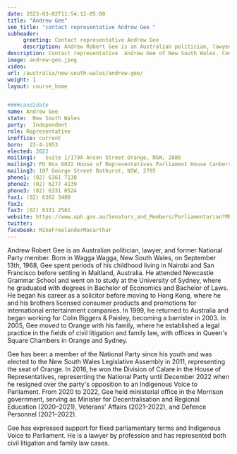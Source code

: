 ```yaml
---
date: 2023-03-02T11:54:12-05:00
title: "Andrew Gee"
seo_title: "contact representative Andrew Gee "
subheader:
     greeting: Contact representative Andrew Gee
     description: Andrew Robert Gee is an Australian politician, lawyer, and former National Party member.
description: Contact representative  Andrew Gee of New South Wales. Contact information for  Andrew Gee includes email address, phone number, and mailing address.
image: andrew-gee.jpeg
video:
url: /australia/new-south-wales/andrew-gee/
weight: 1
layout: course_home


####candidate
name: Andrew Gee
state:	New South Wales
party:	Independent
role: Representative
inoffice: current
born:  23-4-1953
elected: 2022
mailing1:	Suite 1/179A Anson Street Orange, NSW, 2800
mailing2: PO Box 6022 House of Representatives Parliament House Canberra ACT 2600
mailing3: 107 George Street Bathurst, NSW, 2795
phone1: (02) 6361 7138
phone2: (02) 6277 4139
phone3: (02) 6331 0524
fax1: (02) 6362 3480
fax2:
fax3: (02) 6331 2561
website: https://www.aph.gov.au/Senators_and_Members/Parliamentarian?MPID=265979
twitter:
facebook: MikeFreelanderMacarthur
---
```


Andrew Robert Gee is an Australian politician, lawyer, and former National Party member. Born in Wagga Wagga, New South Wales, on September 13th, 1968, Gee spent periods of his childhood living in Nairobi and San Francisco before settling in Maitland, Australia. He attended Newcastle Grammar School and went on to study at the University of Sydney, where he graduated with degrees in Bachelor of Economics and Bachelor of Laws. He began his career as a solicitor before moving to Hong Kong, where he and his brothers licensed consumer products and promotions for international entertainment companies. In 1999, he returned to Australia and began working for Colin Biggers & Paisley, becoming a barrister in 2003. In 2005, Gee moved to Orange with his family, where he established a legal practice in the fields of civil litigation and family law, with offices in Queen's Square Chambers in Orange and Sydney.

Gee has been a member of the National Party since his youth and was elected to the New South Wales Legislative Assembly in 2011, representing the seat of Orange. In 2016, he won the Division of Calare in the House of Representatives, representing the National Party until December 2022 when he resigned over the party's opposition to an Indigenous Voice to Parliament. From 2020 to 2022, Gee held ministerial office in the Morrison government, serving as Minister for Decentralisation and Regional Education (2020–2021), Veterans' Affairs (2021–2022), and Defence Personnel (2021–2022).

Gee has expressed support for fixed parliamentary terms and Indigenous Voice to Parliament. He is a lawyer by profession and has represented both civil litigation and family law cases.